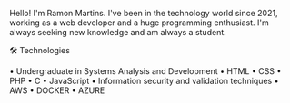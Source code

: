 Hello! I'm Ramon Martins. I've been in the technology world since 2021, working as a web developer and a huge programming enthusiast. I'm always seeking new knowledge and am always a student.

🛠️ Technologies

•  Undergraduate in Systems Analysis and Development
•  HTML
•  CSS
•  PHP
•  C
•  JavaScript
•  Information security and validation techniques
•  AWS
•  DOCKER
•  AZURE
